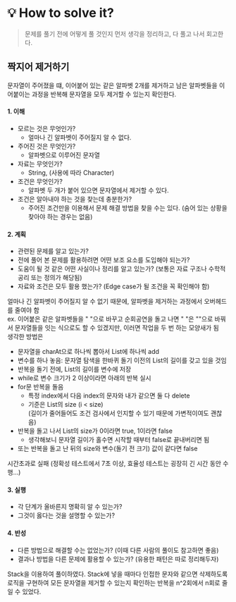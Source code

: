 
# 💡 How to solve it?
> 문제를 풀기 전에 어떻게 풀 것인지 먼저 생각을 정리하고, 다 풀고 나서 회고한다.

## 짝지어 제거하기
문자열이 주어졌을 떄, 이어붙어 있는 같은 알파벳 2개를 제거하고
남은 알파벳들을 이어붙이는 과정을 반복해 문자열을 모두 제거할 수 있는지 확인한다.

#### 1. 이해
- 모르는 것은 무엇인가?
  - 얼마나 긴 알파벳이 주어질지 알 수 없다.
- 주어진 것은 무엇인가?
  - 알파벳으로 이루어진 문자열
- 자료는 무엇인가?
  - String, (사용에 따라 Character)
- 조건은 무엇인가?
  - 알파벳 두 개가 붙어 있으면 문자열에서 제거할 수 있다.
- 조건은 알아내야 하는 것을 찾는데 충분한가?
  - 주어진 조건만을 이용해서 문제 해결 방법을 찾을 수는 있다.
   (숨어 있는 상황을 찾아야 하는 경우는 없음)

#### 2. 계획
- 관련된 문제를 알고 있는가?
- 전에 풀어 본 문제를 활용하려면 어떤 보조 요소를 도입해야 되는가?
- 도움이 될 것 같은 어떤 사실이나 정리를 알고 있는가? (보통은 자료 구조나 수학적 공리 또는 정의가 해당됨)
- 자료와 조건은 모두 활용 했는가? (Edge case가 될 조건을 꼭 확인해야 함)

얼마나 긴 알파벳이 주어질지 알 수 없기 때문에,
알파벳을 제거하는 과정에서 오버헤드를 줄여야 함  
ex. 이어붙은 같은 알파벳들을 " "으로 바꾸고 순회공연을 돌고 나면
" "은 ""으로 바꿔서 문자열들을 잇는 식으로도 할 수 있겠지만,
이러면 작업을 두 번 하는 모양새가 됨  
생각한 방법은
- 문자열을 charAt으로 하나씩 뽑아서 List에 하나씩 add
- 변수를 하나 놓음: 문자열 탐색을 한바퀴 돌기 이전의 List의 길이를 갖고 있을 것임
- 반복을 돌기 전에, List의 길이를 변수에 저장
- while로 변수 크기가 2 이상이라면 아래의 반복 실시
- for문 반복을 돌음
  - 특정 index에서 다음 index의 문자와 내가 같으면 둘 다 delete  
  - 기준은 List의 size (i < size)  
    (길이가 줄어들어도 조건 검사에서 인지할 수 있기 때문에 가변적이여도 괜찮음)
- 반복을 돌고 나서 List의 size가 0이라면 true, 1이라면 false
  - 생각해보니 문자열 길이가 홀수면 시작할 때부터 false로 끝내버리면 됨
- 또는 반복을 돌고 난 뒤의 size와 변수(돌기 전 크기) 값이 같다면 false

시간초과로 실패 (정확성 테스트에서 7초 이상, 효율성 테스트는 굉장히 긴 시간 동안 수행...)

#### 3. 실행
- 각 단계가 올바른지 명확히 알 수 있는가?
- 그것이 옳다는 것을 설명할 수 있는가?

#### 4. 반성
- 다른 방법으로 해결할 수는 없었는가? (이때 다른 사람의 풀이도 참고하면 좋음)
- 결과나 방법을 다른 문제에 활용할 수 있는가? (유용한 패턴은 따로 정리해두자)

Stack을 이용하여 풀이하였다. Stack에 넣을 때마다 인접한 문자와 같으면 삭제하도록
로직을 구현하여 모든 문자열을 제거할 수 있는지 확인하는 반복을 n^2회에서 n회로 줄일 수 있었다.
